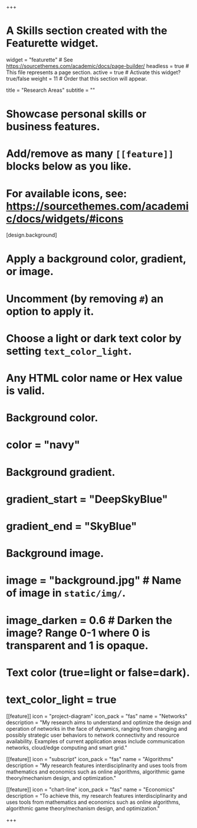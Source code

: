 +++
# A Skills section created with the Featurette widget.
widget = "featurette"  # See https://sourcethemes.com/academic/docs/page-builder/
headless = true  # This file represents a page section.
active = true  # Activate this widget? true/false
weight = 11  # Order that this section will appear.

title = "Research Areas"
subtitle = ""

# Showcase personal skills or business features.
# 
# Add/remove as many `[[feature]]` blocks below as you like.
# 
# For available icons, see: https://sourcethemes.com/academic/docs/widgets/#icons


[design.background]
  # Apply a background color, gradient, or image.
  #   Uncomment (by removing `#`) an option to apply it.
  #   Choose a light or dark text color by setting `text_color_light`.
  #   Any HTML color name or Hex value is valid.

  # Background color.
  # color = "navy"
  
  # Background gradient.
  # gradient_start = "DeepSkyBlue"
  # gradient_end = "SkyBlue"
  
  # Background image.
  # image = "background.jpg"  # Name of image in `static/img/`.
  # image_darken = 0.6  # Darken the image? Range 0-1 where 0 is transparent and 1 is opaque.

  # Text color (true=light or false=dark).
  # text_color_light = true  

[[feature]]
  icon = "project-diagram"
  icon_pack = "fas"
  name = "Networks"
  description = "My research aims to understand and optimize the design and operation of networks in the face of dynamics, ranging from changing and possibly strategic user behaviors to network connectivity and resource availability. Examples of current application areas include communication networks, cloud/edge computing and smart grid."
  
[[feature]]
  icon = "subscript"
  icon_pack = "fas"
  name = "Algorithms"
  description = "My research features interdisciplinarity and uses tools from mathematics and economics such as online algorithms, algorithmic game theory/mechanism design, and optimization."  
  
[[feature]]
  icon = "chart-line"
  icon_pack = "fas"
  name = "Economics"
  description = "To achieve this, my research features interdisciplinarity and uses tools from mathematics and economics such as online algorithms, algorithmic game theory/mechanism design, and optimization."

+++
